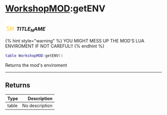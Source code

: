 # [WorkshopMOD](../workshopmod/README.md):getENV

### <img src="../../.gitbook/assets/shared.png" width="32" height="32" /> $TITLE_NAME$

{% hint style="warning" %} YOU MIGHT MESS UP THE MOD'S LUA ENVIROMENT IF NOT CAREFUL!! {% endhint %}


```lua
table WorkshopMOD:getENV()
```

Returns the mod's enviroment<br>

-----------------
## Returns

| Type   | Description |
| ------ | ----------: |
| table | No description |
